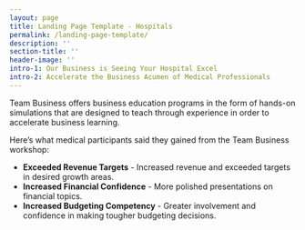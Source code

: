 ```yaml
---
layout: page
title: Landing Page Template - Hospitals
permalink: /landing-page-template/
description: ''
section-title: ''
header-image: ''
intro-1: Our Business is Seeing Your Hospital Excel
intro-2: Accelerate the Business Acumen of Medical Professionals
---
```


Team Business offers business education programs in the form of hands-on simulations that are designed to teach through experience in order to accelerate business learning.

Here’s what medical participants said they gained from the Team Business workshop:

* **Exceeded Revenue Targets** - Increased revenue and exceeded targets in desired growth areas.
* **Increased Financial Confidence** - More polished presentations on financial topics.
* **Increased Budgeting Competency** - Greater involvement and confidence in making tougher budgeting decisions.
